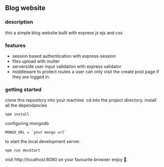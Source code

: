 ## Blog website

### description

this a simple blog website built with express js ejs and css

### features

- session based authentication with express-session
- files upload with multer
- serverside user input validation with express validator
- middleware to protect routes a user can only visit the create post page if they are logged in.

### getting started

clone this repository into your machine.
cd into the project directory.
install all the dependancies

```npm
npm install
```

configuring mongodb

```
MONGO_URL = `your mongo url`
```

to start the local development server.

```
npm run devStart
```

visit http://localhost:8080 on your favourite browser
enjoy 🎉.

